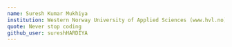 ```yaml
---
name: Suresh Kumar Mukhiya
institution: Western Norway University of Applied Sciences (www.hvl.no)
quote: Never stop coding
github_user: sureshHARDIYA
---
```

